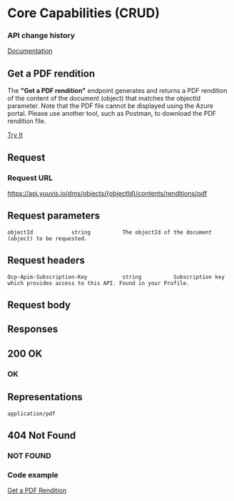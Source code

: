 # Core Capabilities (CRUD)

### API change history

[Documentation](https://yuuvis.io/how-to)


## Get a PDF rendition

The **"Get a PDF rendition"** endpoint generates and returns a PDF rendition of the content of the document (object) that matches the objectId parameter. Note that the PDF file cannot be displayed using the Azure portal. Please use another tool, such as Postman, to download the PDF rendition file.

[Try It](https://yuuvis.io/docs/services/yuuvis-dms-core/operations/get-dms-objects-objectid-contents-renditions-pdf/console)
## Request

### Request URL

https://api.yuuvis.io/dms/objects/{objectId}/contents/renditions/pdf

## Request parameters

```
objectId            string          The objectId of the document (object) to be requested.

```

## Request headers

```
Ocp-Apim-Subscription-Key           string          Subscription key which provides access to this API. Found in your Profile.

```

## Request body

## Responses

## 200 OK

### OK

## Representations

`application/pdf`

## 404 Not Found

### NOT FOUND


### Code example

[Get a PDF Rendition](./Get-a-PDF-Rendition-to-yuuvis.html)